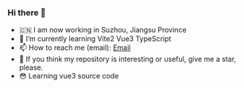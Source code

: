 ### Hi there 👋


- 🇨🇳 I am now working in Suzhou, Jiangsu Province
- 🌱 I’m currently learning Vite2 Vue3 TypeScript
- 📫 How to reach me (email): <a href="mailto:guoshuangyang0@163.com">Email</a>
- 🤩 If you think my repository is interesting or useful, give me a star, please.
- 😳 Learning vue3 source code

<!--
**guoshuangyang/guoshuangyang** is a ✨ _special_ ✨ repository because its `README.md` (this file) appears on your GitHub profile.
-->
